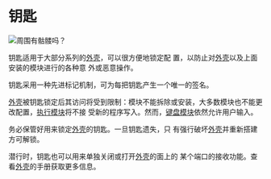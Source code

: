 # 钥匙
![周围有骷髅吗？](item:tis3d:key)

钥匙适用于大部分系列的[外壳](../block/casing.md)，可以很方便地锁定配 置，以防止对[外壳](../block/casing.md)以及上面安装的模块进行的各种意 外或恶意操作。

钥匙采用一种先进标记机制，可为每把钥匙产生一个唯一的签名。

[外壳](../block/casing.md)被钥匙锁定后其访问将受到限制：模块不能拆除或安装，大多数模块也不能更改配置，[执行模块](execution_module.md)将不接 受新的程序写入。然而，[键盘模块](keypad_module.md)依然允许用户输入。

务必保管好用来锁定[外壳](../block/casing.md)的钥匙。一旦钥匙遗失，只 有强行破坏[外壳](../block/casing.md)并重新搭建方可解锁。

潜行时，钥匙也可以用来单独关闭或打开[外壳](../block/casing.md)的面上的 某个端口的接收功能。查看[外壳](../block/casing.md)的手册获取更多信息。

